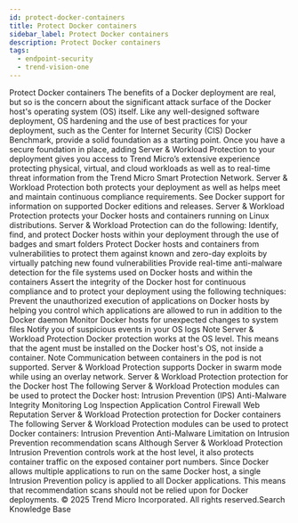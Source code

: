 ```yaml
---
id: protect-docker-containers
title: Protect Docker containers
sidebar_label: Protect Docker containers
description: Protect Docker containers
tags:
  - endpoint-security
  - trend-vision-one
---
```


 Protect Docker containers The benefits of a Docker deployment are real, but so is the concern about the significant attack surface of the Docker host's operating system (OS) itself. Like any well-designed software deployment, OS hardening and the use of best practices for your deployment, such as the Center for Internet Security (CIS) Docker Benchmark, provide a solid foundation as a starting point. Once you have a secure foundation in place, adding Server & Workload Protection to your deployment gives you access to Trend Micro’s extensive experience protecting physical, virtual, and cloud workloads as well as to real-time threat information from the Trend Micro Smart Protection Network. Server & Workload Protection both protects your deployment as well as helps meet and maintain continuous compliance requirements. See Docker support for information on supported Docker editions and releases. Server & Workload Protection protects your Docker hosts and containers running on Linux distributions. Server & Workload Protection can do the following: Identify, find, and protect Docker hosts within your deployment through the use of badges and smart folders Protect Docker hosts and containers from vulnerabilities to protect them against known and zero-day exploits by virtually patching new found vulnerabilities Provide real-time anti-malware detection for the file systems used on Docker hosts and within the containers Assert the integrity of the Docker host for continuous compliance and to protect your deployment using the following techniques: Prevent the unauthorized execution of applications on Docker hosts by helping you control which applications are allowed to run in addition to the Docker daemon Monitor Docker hosts for unexpected changes to system files Notify you of suspicious events in your OS logs Note Server & Workload Protection Docker protection works at the OS level. This means that the agent must be installed on the Docker host's OS, not inside a container. Note Communication between containers in the pod is not supported. Server & Workload Protection supports Docker in swarm mode while using an overlay network. Server & Workload Protection protection for the Docker host The following Server & Workload Protection modules can be used to protect the Docker host: Intrusion Prevention (IPS) Anti-Malware Integrity Monitoring Log Inspection Application Control Firewall Web Reputation Server & Workload Protection protection for Docker containers The following Server & Workload Protection modules can be used to protect Docker containers: Intrusion Prevention Anti-Malware Limitation on Intrusion Prevention recommendation scans Although Server & Workload Protection Intrusion Prevention controls work at the host level, it also protects container traffic on the exposed container port numbers. Since Docker allows multiple applications to run on the same Docker host, a single Intrusion Prevention policy is applied to all Docker applications. This means that recommendation scans should not be relied upon for Docker deployments. © 2025 Trend Micro Incorporated. All rights reserved.Search Knowledge Base